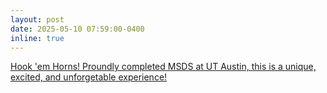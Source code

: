```yaml
---
layout: post
date: 2025-05-10 07:59:00-0400
inline: true
---
```



<a href=""> Hook 'em Horns! Proundly completed MSDS at UT Austin, this is a unique, excited, and unforgetable experience!</a>